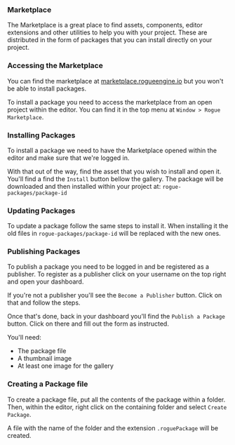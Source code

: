 ### Marketplace

The Marketplace is a great place to find assets, components, editor extensions and other utilities to help you with your project. These are distributed in the form of packages that you can install directly on your project.

### Accessing the Marketplace

You can find the marketplace at [marketplace.rogueengine.io](https://marketplace.rogueengine.io/) but you won't be able to install packages.

To install a package you need to access the marketplace from an open project within the editor. You can find it in the top menu at `Window > Rogue Marketplace`.

### Installing Packages

To install a package we need to have the Marketplace opened within the editor and make sure that we're logged in.

With that out of the way, find the asset that you wish to install and open it. You'll find a find the `Install` button bellow the gallery. The package will be downloaded and then installed within your project at: `rogue-packages/package-id`

### Updating Packages

To update a package follow the same steps to install it. When installing it the old files in `rogue-packages/package-id` will be replaced with the new ones.

### Publishing Packages

To publish a package you need to be logged in and be registered as a publisher. To register as a publisher click on your username on the top right and open your dashboard.

If you're not a publisher you'll see the `Become a Publisher` button. Click on that and follow the steps.

Once that's done, back in your dashboard you'll find the `Publish a Package` button. Click on there and fill out the form as instructed.

You'll need:

- The package file
- A thumbnail image
- At least one image for the gallery

### Creating a Package file

To create a package file, put all the contents of the package within a folder. Then, within the editor, right click on the containing folder and select `Create Package`.

A file with the name of the folder and the extension `.roguePackage` will be created.